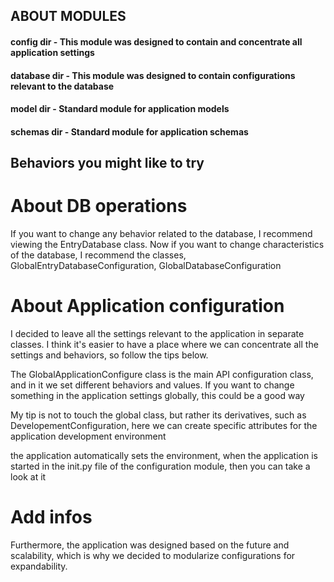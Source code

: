 ## ABOUT MODULES


#### config dir - This module was designed to contain and concentrate all application settings
#### database dir - This module was designed to contain configurations relevant to the database
#### model dir - Standard module for application models
#### schemas dir - Standard module for application schemas


## Behaviors you might like to try

# About DB operations
If you want to change any behavior related to the database, I recommend viewing the EntryDatabase class.
Now if you want to change characteristics of the database, I recommend the classes, GlobalEntryDatabaseConfiguration, GlobalDatabaseConfiguration


# About Application configuration
I decided to leave all the settings relevant to the application in separate classes. I think it's easier to have a place where we can concentrate all the settings and behaviors, so follow the tips below.

The GlobalApplicationConfigure class is the main API configuration class, and in it we set different behaviors and values. If you want to change something in the application settings globally, this could be a good way

My tip is not to touch the global class, but rather its derivatives, such as DevelopementConfiguration, here we can create specific attributes for the application development environment

the application automatically sets the environment, when the application is started in the init.py file of the configuration module, then you can take a look at it

# Add infos

Furthermore, the application was designed based on the future and scalability, which is why we decided to modularize configurations for expandability.
